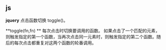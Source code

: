 ## js ##

**jquery** 点击函数切换 toggle()。

**toggle(fn,fn) **
每次点击时切换要调用的函数。 
如果点击了一个匹配的元素，则触发指定的第一个函数，当再次点击同一元素时，则触发指定的第二个函数。随后的每次点击都重复对这两个函数的轮番调用。 
